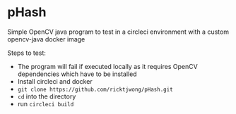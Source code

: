 # pHash
Simple OpenCV java program to test in a circleci environment with a custom opencv-java docker image

Steps to test:
  - The program will fail if executed locally as it requires OpenCV dependencies which have to be installed
  - Install circleci and docker
  - `git clone https://github.com/ricktjwong/pHash.git`
  - `cd` into the directory
  - run `circleci build`
